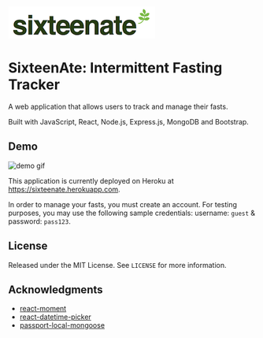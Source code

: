 ![logo](client/public/logo.png)
# SixteenAte: Intermittent Fasting Tracker
A web application that allows users to track and manage their fasts.

Built with JavaScript, React, Node.js, Express.js, MongoDB and Bootstrap.

## Demo
![demo gif](client/public/demo.gif)

This application is currently deployed on Heroku at https://sixteenate.herokuapp.com.

In order to manage your fasts, you must create an account. For testing purposes, you may use the following sample credentials: username: `guest` & password: `pass123`.

## License
Released under the MIT License. See `LICENSE` for more information.

## Acknowledgments
* [react-moment](https://www.npmjs.com/package/react-moment)
* [react-datetime-picker](https://www.npmjs.com/package/react-datetime-picker)
* [passport-local-mongoose](https://www.npmjs.com/package/passport-local-mongoose)
